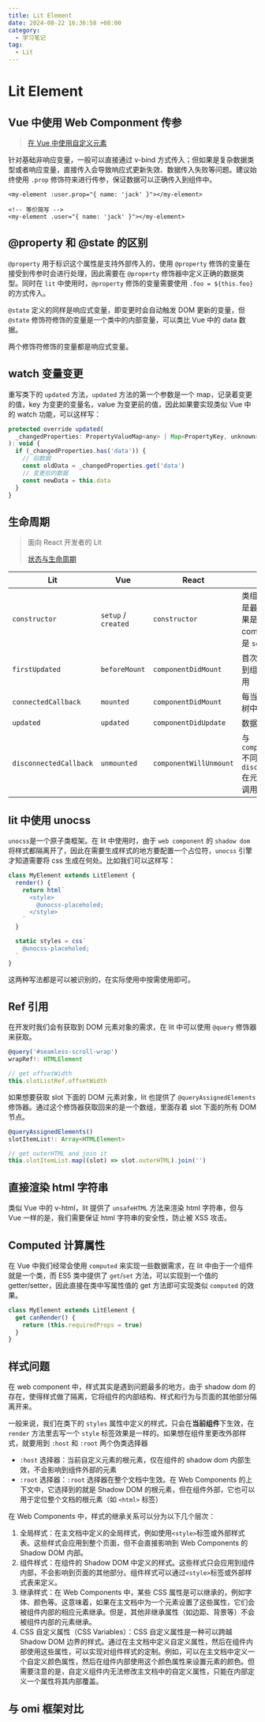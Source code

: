 ```yaml
---
title: Lit Element
date: 2024-08-22 16:36:58 +08:00
category:
  - 学习笔记
tag:
  - Lit
---
```


# Lit Element

## Vue 中使用 Web Componment 传参

> [在 Vue 中使用自定义元素](https://cn.vuejs.org/guide/extras/web-components.html#using-custom-elements-in-vue)

针对基础非响应变量，一般可以直接通过 v-bind 方式传入；但如果是复杂数据类型或者响应变量，直接传入会导致响应式更新失效、数据传入失败等问题。建议始终使用 `.prop` 修饰符来进行传参，保证数据可以正确传入到组件中。

```vue
<my-element :user.prop="{ name: 'jack' }"></my-element>

<!-- 等价简写 -->
<my-element .user="{ name: 'jack' }"></my-element>
```

## @property 和 @state 的区别

`@property` 用于标识这个属性是支持外部传入的，使用 `@property` 修饰的变量在接受到传参时会进行处理，因此需要在 `@property` 修饰器中定义正确的数据类型。同时在 `lit` 中使用时，`@property` 修饰的变量需要使用 `.foo = ${this.foo}` 的方式传入。

`@state` 定义的同样是响应式变量，即变更时会自动触发 DOM 更新的变量，但 `@state` 修饰符修饰的变量是一个类中的内部变量，可以类比 Vue 中的 data 数据。

两个修饰符修饰的变量都是响应式变量。

## watch 变量变更

重写类下的 `updated` 方法，`updated` 方法的第一个参数是一个 map，记录着变更的值，key 为变更的变量名，value 为变更前的值，因此如果要实现类似 Vue 中的 watch 功能，可以这样写：

```javascript
protected override updated(
  _changedProperties: PropertyValueMap<any> | Map<PropertyKey, unknown>
): void {
  if (_changedProperties.has('data')) {
    // 旧数据
    const oldData = _changedProperties.get('data')
    // 变更后的数据
    const newData = this.data
  }
}
```

## 生命周期

> 面向 React 开发者的 Lit
>
> [状态与生命周期](https://codelabs.developers.google.com/codelabs/lit-2-for-react-devs?hl=zh-cn#5)

| Lit                    | Vue                 | React                  | 描述                                                                                    |
| ---------------------- | ------------------- | ---------------------- | --------------------------------------------------------------------------------------- |
| `constructor`          | `setup` / `created` | `constructor`          | 类组件中 `constructor` 是最初调用的方法，如果是 functional component 中，则就是 `setup` |
| `firstUpdated`         | `beforeMount`       | `componentDidMount`    | 首次将组件的模板渲染到组件的根节点中时调用                                              |
| `connectedCallback`    | `mounted`           | `componentDidMount`    | 每当将元素插入 DOM 树中时调用                                                           |
| `updated`              | `updated`           | `componentDidUpdate`   | 数据更新时调用                                                                          |
| `disconnectedCallback` | `unmounted`         | `componentWillUnmount` | 与 `componentWillUnmount` 不同，`disconnectedCallback` 在元素从树中移除**之后**调用     |

## lit 中使用 unocss

`unocss`是一个原子类框架。在 lit 中使用时，由于 `web component` 的 `shadow dom` 将样式都隔离开了，因此在需要生成样式的地方要配置一个占位符，`unocss` 引擎才知道需要将 css 生成在何处。比如我们可以这样写：

```typescript
class MyElement extends LitElement {
  render() {
    return html`
      <style>
        @unocss-placeholed;
      </style>
    `
  }

  static styles = css`
    @unocss-placeholed;
  `
}
```

这两种写法都是可以被识别的，在实际使用中按需使用即可。

## Ref 引用

在开发时我们会有获取到 DOM 元素对象的需求，在 lit 中可以使用 `@query` 修饰器来获取。

```typescript
@query('#seamless-scroll-wrap')
wrapRef!: HTMLElement

// get offsetWidth
this.slotListRef.offsetWidth
```

如果想要获取 slot 下面的 DOM 元素对象，lit 也提供了 `@queryAssignedElements` 修饰器。通过这个修饰器获取回来的是一个数组，里面存着 slot 下面的所有 DOM 节点。

```typescript
@queryAssignedElements()
slotItemList!: Array<HTMLElement>

// get outerHTML and join it
this.slotItemList.map((slot) => slot.outerHTML).join('')
```

## 直接渲染 html 字符串

类似 Vue 中的 v-html，lit 提供了 `unsafeHTML` 方法来渲染 html 字符串，但与 Vue 一样的是，我们需要保证 html 字符串的安全性，防止被 XSS 攻击。

## Computed 计算属性

在 Vue 中我们经常会使用 `computed` 来实现一些数据需求，在 lit 中由于一个组件就是一个类，而 ES5 类中提供了 `get`/`set` 方法，可以实现到一个值的 getter/setter，因此直接在类中写属性值的 get 方法即可实现类似 `computed` 的效果。

```typescript
class MyElement extends LitElement {
  get canRender() {
    return (this.requiredProps = true)
  }
}
```

## 样式问题

在 web component 中，样式其实是遇到问题最多的地方，由于 shadow dom 的存在，使得样式做了隔离，它将组件的内部结构、样式和行为与页面的其他部分隔离开来。

一般来说，我们在类下的 `styles` 属性中定义的样式，只会在**当前组件**下生效，在 `render` 方法里去写一个 `style` 标签效果是一样的。如果想在组件里更改外部样式，就要用到 `:host` 和 `:root` 两个伪类选择器

- `:host` 选择器：当前自定义元素的根元素，仅在组件的 shadow dom 内部生效，不会影响到组件外部的元素
- `:root` 选择器：`:root` 选择器在整个文档中生效。在 Web Components 的上下文中，它选择到的就是 Shadow DOM 的根元素，但在组件外部，它也可以用于定位整个文档的根元素（如 `<html>` 标签）

在 Web Components 中，样式的继承关系可以分为以下几个层次：

1. 全局样式：在主文档中定义的全局样式，例如使用`<style>`标签或外部样式表。这些样式会应用到整个页面，但不会直接影响到 Web Components 的 Shadow DOM 内部。
2. 组件样式：在组件的 Shadow DOM 中定义的样式。这些样式只会应用到组件内部，不会影响到页面的其他部分。组件样式可以通过`<style>`标签或外部样式表来定义。
3. 继承样式：在 Web Components 中，某些 CSS 属性是可以继承的，例如字体、颜色等。这意味着，如果在主文档中为一个元素设置了这些属性，它们会被组件内部的相应元素继承。但是，其他非继承属性（如边距、背景等）不会被组件内部的元素继承。
4. CSS 自定义属性（CSS Variables）：CSS 自定义属性是一种可以跨越 Shadow DOM 边界的样式。通过在主文档中定义自定义属性，然后在组件内部使用这些属性，可以实现对组件样式的定制。例如，可以在主文档中定义一个自定义颜色属性，然后在组件内部使用这个颜色属性来设置元素的颜色。但需要注意的是，自定义组件内无法修改主文档中的自定义属性，只能在内部定义一个属性将其内部覆盖。

## 与 omi 框架对比
